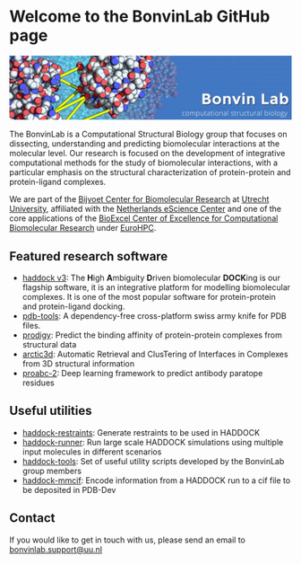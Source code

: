 # Welcome to the BonvinLab GitHub page

![bonvinlab-banner](banner.png)

The BonvinLab is a Computational Structural Biology group that focuses on dissecting, understanding and predicting biomolecular interactions at the molecular level. Our research is focused on the development of integrative computational methods for the study of biomolecular interactions, with a particular emphasis on the structural characterization of protein-protein and protein-ligand complexes.

We are part of the [Bijvoet Center for Biomolecular Research](https://www.uu.nl/en/research/bijvoet-centre-for-biomolecular-research) at [Utrecht University](https://www.uu.nl/),  affiliated with the [Netherlands eScience Center](https://www.esciencecenter.nl/) and one of the core applications of the [BioExcel Center of Excellence for Computational Biomolecular Research](https://bioexcel.eu/) under [EuroHPC](https://eurohpc-ju.europa.eu/index_en).

## Featured research software

- [haddock v3](https://github.com/haddocking/haddock3): The  **H**igh **A**mbiguity **D**riven biomolecular **DOCK**ing is our flagship software, it is an integrative platform for modelling biomolecular complexes. It is one of the most popular software for protein-protein and protein-ligand docking.
- [pdb-tools](https://github.com/haddocking/pdb-tools): A dependency-free cross-platform swiss army knife for PDB files.
- [prodigy](https://github.com/haddocking/prodigy): Predict the binding affinity of protein-protein complexes from structural data
- [arctic3d](https://github.com/haddocking/arctic3d): Automatic Retrieval and ClusTering of Interfaces in Complexes from 3D structural information
- [proabc-2](https://github.com/haddocking/proABC-2): Deep learning framework to predict antibody paratope residues

## Useful utilities

- [haddock-restraints](https://github.com/haddocking/haddock-restraints): Generate restraints to be used in HADDOCK
- [haddock-runner](https://github.com/haddocking/haddock-runner): Run large scale HADDOCK simulations using multiple input molecules in different scenarios
- [haddock-tools](https://github.com/haddocking/haddock-tools): Set of useful utility scripts developed by the BonvinLab group members
- [haddock-mmcif](https://github.com/haddocking/haddock-mmcif): Encode information from a HADDOCK run to a cif file to be deposited in PDB-Dev

## Contact

If you would like to get in touch with us, please send an email to <bonvinlab.support@uu.nl>
